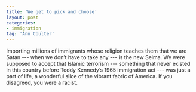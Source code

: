 ```yaml
---
title: 'We get to pick and choose'
layout: post
categories:
- immigration
tag: 'Ann Coulter'
---
```


Importing millions of immigrants whose religion teaches them that we are Satan --- when we don’t have to take any --- is the new Selma. We were supposed to accept that Islamic terrorism --- something that never existed in this country before Teddy Kennedy’s 1965 immigration act --- was just a part of life, a wonderful slice of the vibrant fabric of America. If you disagreed, you were a racist.